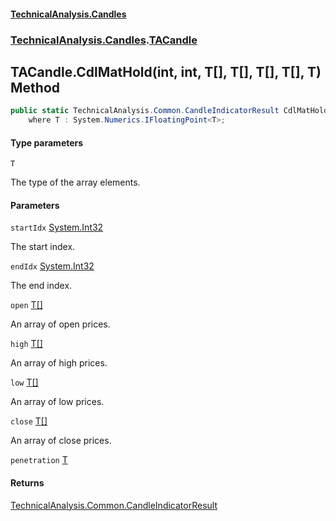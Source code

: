 #### [TechnicalAnalysis.Candles](Atypical.TechnicalAnalysis.Candles.md 'Atypical.TechnicalAnalysis.Candles')
### [TechnicalAnalysis.Candles](Atypical.TechnicalAnalysis.Candles.md#TechnicalAnalysis.Candles 'TechnicalAnalysis.Candles').[TACandle](TACandle.md 'TechnicalAnalysis.Candles.TACandle')

## TACandle.CdlMatHold<T>(int, int, T[], T[], T[], T[], T) Method

```csharp
public static TechnicalAnalysis.Common.CandleIndicatorResult CdlMatHold<T>(int startIdx, int endIdx, T[] open, T[] high, T[] low, T[] close, T penetration)
    where T : System.Numerics.IFloatingPoint<T>;
```
#### Type parameters

<a name='TechnicalAnalysis.Candles.TACandle.CdlMatHold_T_(int,int,T[],T[],T[],T[],T).T'></a>

`T`

The type of the array elements.
#### Parameters

<a name='TechnicalAnalysis.Candles.TACandle.CdlMatHold_T_(int,int,T[],T[],T[],T[],T).startIdx'></a>

`startIdx` [System.Int32](https://docs.microsoft.com/en-us/dotnet/api/System.Int32 'System.Int32')

The start index.

<a name='TechnicalAnalysis.Candles.TACandle.CdlMatHold_T_(int,int,T[],T[],T[],T[],T).endIdx'></a>

`endIdx` [System.Int32](https://docs.microsoft.com/en-us/dotnet/api/System.Int32 'System.Int32')

The end index.

<a name='TechnicalAnalysis.Candles.TACandle.CdlMatHold_T_(int,int,T[],T[],T[],T[],T).open'></a>

`open` [T](TACandle.CdlMatHold_T_(int,int,T[],T[],T[],T[],T).md#TechnicalAnalysis.Candles.TACandle.CdlMatHold_T_(int,int,T[],T[],T[],T[],T).T 'TechnicalAnalysis.Candles.TACandle.CdlMatHold<T>(int, int, T[], T[], T[], T[], T).T')[[]](https://docs.microsoft.com/en-us/dotnet/api/System.Array 'System.Array')

An array of open prices.

<a name='TechnicalAnalysis.Candles.TACandle.CdlMatHold_T_(int,int,T[],T[],T[],T[],T).high'></a>

`high` [T](TACandle.CdlMatHold_T_(int,int,T[],T[],T[],T[],T).md#TechnicalAnalysis.Candles.TACandle.CdlMatHold_T_(int,int,T[],T[],T[],T[],T).T 'TechnicalAnalysis.Candles.TACandle.CdlMatHold<T>(int, int, T[], T[], T[], T[], T).T')[[]](https://docs.microsoft.com/en-us/dotnet/api/System.Array 'System.Array')

An array of high prices.

<a name='TechnicalAnalysis.Candles.TACandle.CdlMatHold_T_(int,int,T[],T[],T[],T[],T).low'></a>

`low` [T](TACandle.CdlMatHold_T_(int,int,T[],T[],T[],T[],T).md#TechnicalAnalysis.Candles.TACandle.CdlMatHold_T_(int,int,T[],T[],T[],T[],T).T 'TechnicalAnalysis.Candles.TACandle.CdlMatHold<T>(int, int, T[], T[], T[], T[], T).T')[[]](https://docs.microsoft.com/en-us/dotnet/api/System.Array 'System.Array')

An array of low prices.

<a name='TechnicalAnalysis.Candles.TACandle.CdlMatHold_T_(int,int,T[],T[],T[],T[],T).close'></a>

`close` [T](TACandle.CdlMatHold_T_(int,int,T[],T[],T[],T[],T).md#TechnicalAnalysis.Candles.TACandle.CdlMatHold_T_(int,int,T[],T[],T[],T[],T).T 'TechnicalAnalysis.Candles.TACandle.CdlMatHold<T>(int, int, T[], T[], T[], T[], T).T')[[]](https://docs.microsoft.com/en-us/dotnet/api/System.Array 'System.Array')

An array of close prices.

<a name='TechnicalAnalysis.Candles.TACandle.CdlMatHold_T_(int,int,T[],T[],T[],T[],T).penetration'></a>

`penetration` [T](TACandle.CdlMatHold_T_(int,int,T[],T[],T[],T[],T).md#TechnicalAnalysis.Candles.TACandle.CdlMatHold_T_(int,int,T[],T[],T[],T[],T).T 'TechnicalAnalysis.Candles.TACandle.CdlMatHold<T>(int, int, T[], T[], T[], T[], T).T')

#### Returns
[TechnicalAnalysis.Common.CandleIndicatorResult](https://docs.microsoft.com/en-us/dotnet/api/TechnicalAnalysis.Common.CandleIndicatorResult 'TechnicalAnalysis.Common.CandleIndicatorResult')